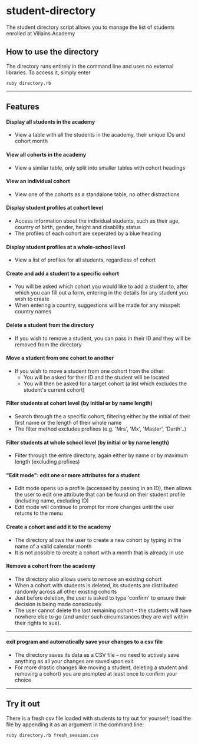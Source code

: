 # student-directory #

The student directory script allows you to manage the list of students enrolled at Villains Academy

## How to use the directory ##

The directory runs entirely in the command line and uses no external libraries.
To access it, simply enter
    
    ruby directory.rb
    

-----------------------------------

## Features ##

#### Display all students in the academy
   - View a table with all the students in the academy, their unique IDs and cohort month

#### View all cohorts in the academy
   - View a similar table, only split into smaller tables with cohort headings

#### View an individual cohort
   - View one of the cohorts as a standalone table, no other distractions

#### Display student profiles at cohort level
   - Access information about the individual students, such as their age, country of birth, gender, height and disability status
   - The profiles of each cohort are seperated by a blue heading

#### Display student profiles at a whole-school level
   - View a list of profiles for all students, regardless of cohort

#### Create and add a student to a specific cohort
   - You will be asked which cohort you would like to add a student to, after which you can fill out a form, entering in the details for any student you wish to create
   - When entering a country, suggestions will be made for any misspelt country names

#### Delete a student from the directory
   - If you wish to remove a student, you can pass in their ID and they will be removed from the directory

#### Move a student from one cohort to another
   - If you wish to move a student from one cohort from the other:
     - You will be asked for their ID and the student will be located
     - You will then be asked for a target cohort (a list which excludes the student's current cohort)
    
#### Filter students at cohort level (by initial or by name length)
   - Search through the a specific cohort, filtering either by the initial of their first name or the length of their whole name
   - The filter method excludes prefixes (e.g. 'Mrs', 'Mx', 'Master', 'Darth'..)
   
#### Filter students at whole school level (by initial or by name length)
   - Filter through the entire directory, again either by name or by maximum length (excluding prefixes)
   
#### "Edit mode": edit one or more attributes for a student
   - Edit mode opens up a profile (accessed by passing in an ID), then allows the user to edit one attribute that can be found on their student profile (including name, excluding ID)
   - Edit mode will continue to prompt for more changes until the user returns to the menu
   
#### Create a cohort and add it to the academy
   - The directory allows the user to create a new cohort by typing in the name of a valid calendar month
   - It is not possible to create a cohort with a month that is already in use
#### Remove a cohort from the academy
   - The directory also allows users to remove an existing cohort
   - When a cohort with students is deleted, its students are distributed randomly across all other existing cohorts
   - Just before deletion, the user is asked to type 'confirm' to ensure their decision is being made consciously
   - The user cannot delete the last remaining cohort – the students will have nowhere else to go (and under such circumstances they are well within their rights to sue).
   
--------------------------------------
   
#### exit program and automatically save your changes to a csv file
   - The directory saves its data as a CSV file – no need to actively save anything as all your changes are saved upon exit
   - For more drastic changes like moving a student, deleting a student and removing a cohort) you are prompted at least once to confirm your choice

-----------------------------------

## Try it out ##

There is a fresh csv file loaded with students to try out for yourself; load the file by appending it as an argument in the command line:


    ruby directory.rb fresh_session.csv
    
    
